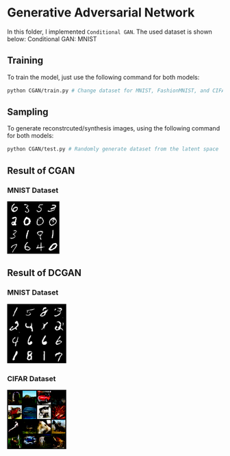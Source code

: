 # Generative Adversarial Network #

In this folder, I implemented `Conditional GAN`. The used dataset is shown below:
Conditional GAN: MNIST



## Training ##
To train the model, just use the following command for both models:

```bash
python CGAN/train.py # Change dataset for MNIST, FashionMNIST, and CIFAR
```

## Sampling ##
To generate reconstrcuted/synthesis images, using the following command for both models:
```bash
python CGAN/test.py # Randomly generate dataset from the latent space
```


## Result of CGAN ##
### MNIST Dataset ###
![image](https://github.com/tungyen/Deep_learning_CV/blob/master/GenAI/GAN/CGAN/img/Conditional_GAN_MNIST_gen.png)


## Result of DCGAN ##
### MNIST Dataset ###
![image](https://github.com/tungyen/Deep_learning_CV/blob/master/GenAI/GAN/DCGAN/img/Deep_Convolutional_GAN_MNIST_gen.png)

### CIFAR Dataset ###
![image](https://github.com/tungyen/Deep_learning_CV/blob/master/GenAI/GAN/DCGAN/img/Deep_Convolutional_GAN_cifar_gen.png)